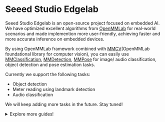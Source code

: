 # Seeed Studio Edgelab

Seeed Studio Edgelab is an open-source project focused on embedded AI. We have optimized excellent algorithms from [OpenMMLab](https://github.com/open-mmlab) for real-world scenarios and made implemention more user-friendly, achieving faster and more accurate inference on embedded devices.

By using OpenMMLab framework combined with [MMCV](https://github.com/open-mmlab/mmcv)(OpenMMLab foundational library for computer vision), you can easily use [MMClassification](https://github.com/open-mmlab/mmclassification), [MMDetection](https://github.com/open-mmlab/mmdetection), [MMPose](https://github.com/open-mmlab/mmpose) for image/ audio classification, object detection and pose estimation tasks.

Currently we support the following tasks:

- Object detection 
- Meter reading using landmark detection
- Audio classification

We will keep adding more tasks in the future. Stay tuned!

<details>
<summary>Explore more guides!</summary>

- [Train an object detection model with public datasets](https://github.com/Seeed-Studio/Edgelab/blob/master/docs/Object-detection-public-dataset.md)
- [Train an object detection model with your own dataset](https://github.com/Seeed-Studio/Edgelab/blob/master/docs/Object-detection-own-dataset.md)
- [Train a meter reading detection model with existing dataset](https://github.com/Seeed-Studio/Edgelab/blob/master/docs/Meter-reading-detection-existing-dataset.md)
</details>